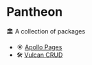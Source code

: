 # Pantheon

🏛  A collection of packages

- ☀️ [Apollo Pages](https://github.com/weerd/apollo-pages)
- 🛠 [Vulcan CRUD](https://github.com/weerd/vulcan-crud)
